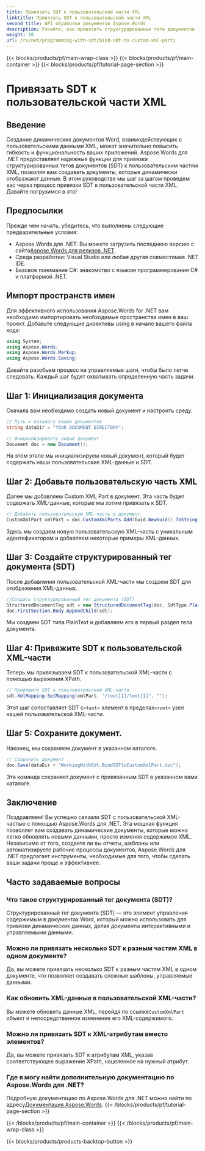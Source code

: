 ```yaml
---
title: Привязать SDT к пользовательской части XML
linktitle: Привязать SDT к пользовательской части XML
second_title: API обработки документов Aspose.Words
description: Узнайте, как привязать структурированные теги документов (SDT) к пользовательским частям XML в документах Word с помощью Aspose.Words для .NET, из этого пошагового руководства.
weight: 10
url: /ru/net/programming-with-sdt/bind-sdt-to-custom-xml-part/
---
```


{{< blocks/products/pf/main-wrap-class >}}
{{< blocks/products/pf/main-container >}}
{{< blocks/products/pf/tutorial-page-section >}}

# Привязать SDT к пользовательской части XML

## Введение

Создание динамических документов Word, взаимодействующих с пользовательскими данными XML, может значительно повысить гибкость и функциональность ваших приложений. Aspose.Words для .NET предоставляет надежные функции для привязки структурированных тегов документов (SDT) к пользовательским частям XML, позволяя вам создавать документы, которые динамически отображают данные. В этом руководстве мы шаг за шагом проведем вас через процесс привязки SDT к пользовательской части XML. Давайте погрузимся в это!

## Предпосылки

Прежде чем начать, убедитесь, что выполнены следующие предварительные условия:

-  Aspose.Words для .NET: Вы можете загрузить последнюю версию с сайта[Aspose.Words для релизов .NET](https://releases.aspose.com/words/net/).
- Среда разработки: Visual Studio или любая другая совместимая .NET IDE.
- Базовое понимание C#: знакомство с языком программирования C# и платформой .NET.

## Импорт пространств имен

Для эффективного использования Aspose.Words for .NET вам необходимо импортировать необходимые пространства имен в ваш проект. Добавьте следующие директивы using в начало вашего файла кода:

```csharp
using System;
using Aspose.Words;
using Aspose.Words.Markup;
using Aspose.Words.Saving;
```

Давайте разобьем процесс на управляемые шаги, чтобы было легче следовать. Каждый шаг будет охватывать определенную часть задачи.

## Шаг 1: Инициализация документа

Сначала вам необходимо создать новый документ и настроить среду.

```csharp
// Путь к каталогу ваших документов
string dataDir = "YOUR DOCUMENT DIRECTORY";

// Инициализировать новый документ
Document doc = new Document();
```

На этом этапе мы инициализируем новый документ, который будет содержать наши пользовательские XML-данные и SDT.

## Шаг 2: Добавьте пользовательскую часть XML

Далее мы добавляем Custom XML Part в документ. Эта часть будет содержать XML-данные, которые мы хотим привязать к SDT.

```csharp
// Добавить пользовательскую XML-часть в документ
CustomXmlPart xmlPart = doc.CustomXmlParts.Add(Guid.NewGuid().ToString("B"), "<root><text>Hello, World!</text></root>");
```

Здесь мы создаем новую пользовательскую XML-часть с уникальным идентификатором и добавляем некоторые примеры XML-данных.

## Шаг 3: Создайте структурированный тег документа (SDT)

После добавления пользовательской XML-части мы создаем SDT для отображения XML-данных.

```csharp
//Создать структурированный тег документа (SDT)
StructuredDocumentTag sdt = new StructuredDocumentTag(doc, SdtType.PlainText, MarkupLevel.Block);
doc.FirstSection.Body.AppendChild(sdt);
```

Мы создаем SDT типа PlainText и добавляем его в первый раздел тела документа.

## Шаг 4: Привяжите SDT к пользовательской XML-части

Теперь мы привязываем SDT к пользовательской XML-части с помощью выражения XPath.

```csharp
// Привяжите SDT к пользовательской XML-части
sdt.XmlMapping.SetMapping(xmlPart, "/root[1]/text[1]", "");
```

 Этот шаг сопоставляет SDT с`<text>` элемент в пределах`<root>` узел нашей пользовательской XML-части.

## Шаг 5: Сохраните документ.

Наконец, мы сохраняем документ в указанном каталоге.

```csharp
// Сохранить документ
doc.Save(dataDir + "WorkingWithSdt.BindSDTtoCustomXmlPart.doc");
```

Эта команда сохраняет документ с привязанным SDT в указанном вами каталоге.

## Заключение

Поздравляем! Вы успешно связали SDT с пользовательской XML-частью с помощью Aspose.Words для .NET. Эта мощная функция позволяет вам создавать динамические документы, которые можно легко обновлять новыми данными, просто изменяя содержимое XML. Независимо от того, создаете ли вы отчеты, шаблоны или автоматизируете рабочие процессы документов, Aspose.Words для .NET предлагает инструменты, необходимые для того, чтобы сделать ваши задачи проще и эффективнее.

## Часто задаваемые вопросы

### Что такое структурированный тег документа (SDT)?
Структурированный тег документа (SDT) — это элемент управления содержимым в документах Word, который можно использовать для привязки динамических данных, делая документы интерактивными и управляемыми данными.

### Можно ли привязать несколько SDT к разным частям XML в одном документе?
Да, вы можете привязать несколько SDT к разным частям XML в одном документе, что позволяет создавать сложные шаблоны, управляемые данными.

### Как обновить XML-данные в пользовательской XML-части?
 Вы можете обновить данные XML, перейдя по ссылке`CustomXmlPart` объект и непосредственное изменение его XML-содержимого.

### Можно ли привязать SDT к XML-атрибутам вместо элементов?
Да, вы можете привязать SDT к атрибутам XML, указав соответствующее выражение XPath, нацеленное на нужный атрибут.

### Где я могу найти дополнительную документацию по Aspose.Words для .NET?
 Подробную документацию по Aspose.Words для .NET можно найти по адресу[Документация Aspose.Words](https://reference.aspose.com/words/net/).
{{< /blocks/products/pf/tutorial-page-section >}}

{{< /blocks/products/pf/main-container >}}
{{< /blocks/products/pf/main-wrap-class >}}

{{< blocks/products/products-backtop-button >}}

